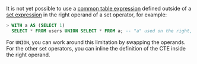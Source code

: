 It is not yet possible to use a [common table expression](common-table-expressions.html) defined outside of a [set expression](selection-queries.html#set-operations) in the right operand of a set operator, for example:

~~~ sql
> WITH a AS (SELECT 1)
  SELECT * FROM users UNION SELECT * FROM a; -- "a" used on the right, not yet supported.
~~~

For `UNION`, you can work around this limitation by swapping the operands. For the other set operators, you can inline the definition of the CTE inside the right operand.
